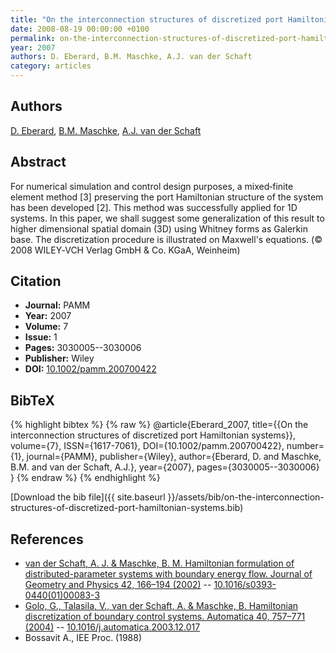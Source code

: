 ```yaml
---
title: "On the interconnection structures of discretized port Hamiltonian systems"
date: 2008-08-19 00:00:00 +0100
permalink: on-the-interconnection-structures-of-discretized-port-hamiltonian-systems
year: 2007
authors: D. Eberard, B.M. Maschke, A.J. van der Schaft
category: articles
---
```

 
## Authors
[D. Eberard](authors/damien-eberard), [B.M. Maschke](authors/bernhard-maschke), [A.J. van der Schaft](authors/arjan-van-der-schaft)
 
## Abstract
For numerical simulation and control design purposes, a mixed‐finite element method [3] preserving the port Hamiltonian structure of the system has been developed [2]. This method was successfully applied for 1D systems. In this paper, we shall suggest some generalization of this result to higher dimensional spatial domain (3D) using Whitney forms as Galerkin base. The discretization procedure is illustrated on Maxwell's equations. (© 2008 WILEY‐VCH Verlag GmbH &amp; Co. KGaA, Weinheim)
 
## Citation
- **Journal:** PAMM
- **Year:** 2007
- **Volume:** 7
- **Issue:** 1
- **Pages:** 3030005--3030006
- **Publisher:** Wiley
- **DOI:** [10.1002/pamm.200700422](https://doi.org/10.1002/pamm.200700422)
 
## BibTeX
{% highlight bibtex %}
{% raw %}
@article{Eberard_2007,
  title={{On the interconnection structures of discretized port Hamiltonian systems}},
  volume={7},
  ISSN={1617-7061},
  DOI={10.1002/pamm.200700422},
  number={1},
  journal={PAMM},
  publisher={Wiley},
  author={Eberard, D. and Maschke, B.M. and van der Schaft, A.J.},
  year={2007},
  pages={3030005--3030006}
}
{% endraw %}
{% endhighlight %}
 
[Download the bib file]({{ site.baseurl }}/assets/bib/on-the-interconnection-structures-of-discretized-port-hamiltonian-systems.bib)
 
## References
- [van der Schaft, A. J. & Maschke, B. M. Hamiltonian formulation of distributed-parameter systems with boundary energy flow. Journal of Geometry and Physics 42, 166–194 (2002)](hamiltonian-formulation-of-distributed-parameter-systems-with-boundary-energy-flow) -- [10.1016/s0393-0440(01)00083-3](https://doi.org/10.1016/s0393-0440(01)00083-3)
- [Golo, G., Talasila, V., van der Schaft, A. & Maschke, B. Hamiltonian discretization of boundary control systems. Automatica 40, 757–771 (2004)](hamiltonian-discretization-of-boundary-control-systems) -- [10.1016/j.automatica.2003.12.017](https://doi.org/10.1016/j.automatica.2003.12.017)
- Bossavit A., IEE Proc. (1988)

